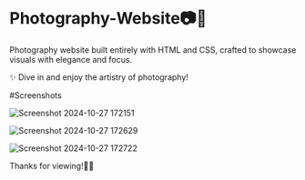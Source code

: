 # Photography-Website📷🌌
Photography website built entirely with HTML and CSS, crafted to showcase visuals with elegance and focus. 


✨ Dive in and enjoy the artistry of photography!


#Screenshots


![Screenshot 2024-10-27 172151](https://github.com/user-attachments/assets/54712938-830a-4ce1-a7d3-262cdfde8fbd)

![Screenshot 2024-10-27 172629](https://github.com/user-attachments/assets/7a94e7b7-ec31-4032-b08b-883b2a5951e3)

![Screenshot 2024-10-27 172722](https://github.com/user-attachments/assets/2a82111a-4515-490c-965e-21c92bade437)



Thanks for viewing!👀👀
